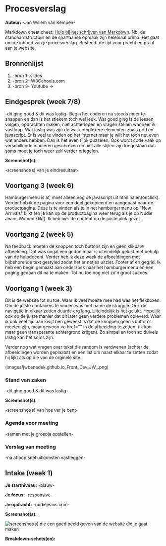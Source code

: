 # Procesverslag
**Auteur:** -Jan Willem van Kempen-

Markdown cheat cheet: [Hulp bij het schrijven van Markdown](https://github.com/adam-p/markdown-here/wiki/Markdown-Cheatsheet). Nb. de standaardstructuur en de spartaanse opmaak zijn helemaal prima. Het gaat om de inhoud van je procesverslag. Besteedt de tijd voor pracht en praal aan je website.



## Bronnenlijst
1. -bron 1- slides
2. -bron 2- W3Cchools.com
3. -bron 3- Youtube ->



## Eindgesprek (week 7/8)

-dit ging goed & dit was lastig-
Begin het coderen nu steeds meer te snappen en dan is het stiekem toch wel leuk. Wat goed ging is de lessen volgen, opdrachten maken, niet achterlopen en vragen stellen wanneer ik vastloop. Wat lastig was zijn de wat complexere elementen zoals grid en javascript. Er is veel te vinden op het internet maar je wilt het toch net even wat anders hebben. Dan is het even flink puzzelen. Ook wordt code vaak op verschillende manieren geschreven en niet alle stijlen zijn toegestaan dus soms moet je toch weer zelf verder priegelen. 

**Screenshot(s):**

-screenshot(s) van je eindresultaat-



## Voortgang 3 (week 6)

Hamburgermenu is af, moet alleen nog de javascript uit html halen(onclick). 
Verder heb ik de pagina voor een deel gekopieerd en aangepast naar de productpagina. Deze is te vinden als je in het hamburgermenu op "New Arrivals" klikt (en je kan op de productpagina weer terug als je op Nudie Jeans Women klikt). Ik heb hier de content op de juiste plek gezet 



## Voortgang 2 (week 5)

Na feedback moeten de knoppen toch buttons zijn en geen klikbare afbeelding. Dat was nogal een gedoe maar is uiteindelijk gelukt met behulp van de hulpdocent. 
Verder heb ik deze week de afbeeldingen met bijbehorende text gestyled zodat het er netjes uitziet.
Footer af en gegrid.
Ik heb een begin gemaakt aan onderzoek naar het hamburgermenu en een poging gedaan dit na te maken. Tot nu toe nog niet zo'n groot succes.



## Voortgang 1 (week 3)
Dit is de website tot nu toe.
Waar ik veel moeite mee had was het flexboxen. Om de juiste containers te vinden was met name de struggle. Ook de navigatie in elkaar zetten duurde erg lang. Uiteindelijk is het gelukt. Hopelijk ook op de juiste manier dat dit later geen verdere problemen opleverd. Waar ik ook veel tijd aan kwijt ben geweest is dat de knoppen geen <button's moeten zijn, maar gewoon <a href="" in de afbeelding te zetten. (ik kon maar geen transperante achtergrond krijgen). Zo simpel en toch zo duivels lastig kan het soms zijn. 

Verder nog wat vragen over tekst die random is verdwenen (achter de afbeeldingen worden geplaatst) en een list om naast elkaar te zetten zodat hij lijkt als op die van de orginele site.

(images/jwbenedek.github.io_Front_Dev_JW_.png)


### Stand van zaken

-dit ging goed & dit was lastig-

**Screenshot(s):**

-screenshot(s) van hoe ver je bent-

### Agenda voor meeting

-samen met je groepje opstellen-

### Verslag van meeting

-na afloop snel uitkomsten vastleggen-



## Intake (week 1)

**Je startniveau:** -blauw-

**Je focus:** -responsive-

**Je opdracht:** -nudiejeans.com-

**Screenshot(s):**

![screenshot(s) die een goed beeld geven van de website die je gaat maken](images/www.nudiejeans.com_.png)

**Breakdown-schets(en):**

